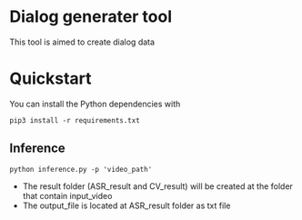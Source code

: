 # Dialog generater tool
This tool is aimed to create dialog data

# Quickstart
You can install the Python dependencies with
```
pip3 install -r requirements.txt
```

## Inference

```
python inference.py -p 'video_path'
```

- The result folder (ASR_result and CV_result) will be created at the folder that contain input_video
- The output_file is located at ASR_result folder as txt file